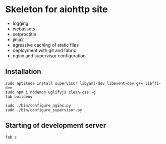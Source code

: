 Skeleton for aiohttp site
=========================
* logging
* webassets
* setproctitle
* jinja2
* agressive caching of static files 
* deployment with git and fabric 
* nginx and supervisor configuration


Installation
------------
    sudo aptitude install supervisor libyaml-dev libevent-dev g++ libffi-dev
    sudo npm i nodemon uglifyjs clean-css -g
    fab buildenv

    sudo ./bin/configure_nginx.py
    sudo ./bin/configure_supervisor.py


Starting of development server
-----------------------------
    fab s
